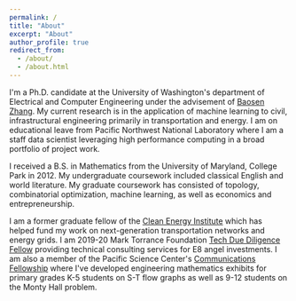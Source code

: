```yaml
---
permalink: /
title: "About"
excerpt: "About"
author_profile: true
redirect_from: 
  - /about/
  - /about.html
---
```


I'm a Ph.D. candidate at the University of Washington's department of Electrical and Computer Engineering under the advisement of [Baosen Zhang](https://zhangbaosen.github.io/). My current research is in the application of machine learning to civil, infrastructural engineering primarily in transportation and energy. I am on educational leave from Pacific Northwest National Laboratory where I am a staff data scientist leveraging high performance computing in a broad portfolio of project work. 

I received a B.S. in Mathematics from the University of Maryland, College Park in 2012. My undergraduate coursework included classical English and world literature. My graduate coursework has consisted of topology, combinatorial optimization, machine learning, as well as economics and entrepreneurship.

I am a former graduate fellow of the [Clean Energy Institute](https://www.cei.washington.edu/) which has helped fund my work on next-generation transportation networks and energy grids. I am 2019-20 Mark Torrance Foundation [Tech Due Diligence Fellow](https://www.cei.washington.edu/training/torrance-tech-due-diligence-program/) providing technical consulting services for E8 angel investments. I am also a member of the Pacific Science Center's [Communications Fellowship](https://www.pacificsciencecenter.org/fellowship/) where I've developed engineering mathematics exhibits for primary grades K-5 students on S-T flow graphs as well as 9-12 students on the Monty Hall problem.
